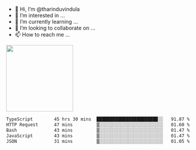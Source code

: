 - 👋 Hi, I’m @tharinduvindula
- 👀 I’m interested in ...
- 🌱 I’m currently learning ...
- 💞️ I’m looking to collaborate on ...
- 📫 How to reach me ...

<!---
tharinduvindula/tharinduvindula is a ✨ special ✨ repository because its `README.md` (this file) appears on your GitHub profile.
You can click the Preview link to take a look at your changes.
--->

<img height="180em" src="https://github-readme-stats.vercel.app/api?username=tharinduvindula&show_icons=true&hide_border=false&&count_private=true&include_all_commits=true" />


<!--START_SECTION:waka-->

```txt
TypeScript        45 hrs 30 mins  ███████████████████████░░   91.87 %
HTTP Request      47 mins         ▒░░░░░░░░░░░░░░░░░░░░░░░░   01.60 %
Bash              43 mins         ▒░░░░░░░░░░░░░░░░░░░░░░░░   01.47 %
JavaScript        43 mins         ▒░░░░░░░░░░░░░░░░░░░░░░░░   01.47 %
JSON              31 mins         ▒░░░░░░░░░░░░░░░░░░░░░░░░   01.05 %
```

<!--END_SECTION:waka-->

